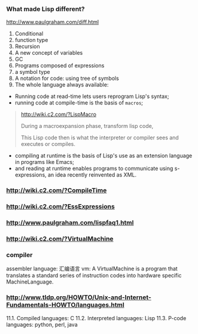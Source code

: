 ### What made Lisp different?
http://www.paulgraham.com/diff.html
1. Conditional
2. function type
3. Recursion
4. A new concept of variables
5. GC
6. Programs composed of expressions
7. a symbol type
8. A notation for code: using tree of symbols
9. The whole language always available:
- Running code at read-time lets users reprogram Lisp's syntax;
- running code at compile-time is the basis of `macros`;
> http://wiki.c2.com/?LispMacro
>
> During a macroexpansion phase, transform lisp code,
>
> This Lisp code then is what the interpreter or compiler sees and executes or compiles.
- compiling at runtime is the basis of Lisp's use as an extension language in programs like Emacs;
- and reading at runtime enables programs to communicate using s-expressions, an idea recently reinvented as XML.

### http://wiki.c2.com/?CompileTime
### http://wiki.c2.com/?EssExpressions
### http://www.paulgraham.com/lispfaq1.html

### http://wiki.c2.com/?VirtualMachine
### compiler
assembler language: 汇编语言
vm: A VirtualMachine is a program that translates a standard series of instruction codes into hardware specific MachineLanguage.

### http://www.tldp.org/HOWTO/Unix-and-Internet-Fundamentals-HOWTO/languages.html
11.1. Compiled languages: C
11.2. Interpreted languages: Lisp
11.3. P-code languages: python, perl, java
